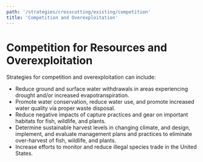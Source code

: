 ```yaml
---
path: '/strategies/crosscutting/existing/competition'
title: 'Competition and Overexploitation'
---
```


# Competition for Resources and Overexploitation

Strategies for competition and overexploitation can include:

- Reduce ground and surface water withdrawals in areas experiencing drought and/or increased evapotranspiration.
- Promote water conservation, reduce water use, and promote increased water quality via proper waste disposal.
- Reduce negative impacts of capture practices and gear on important habitats for fish, wildlife, and plants.
- Determine sustainable harvest levels in changing climate, and design, implement, and evaluate management plans and practices to eliminate over-harvest of fish, wildlife, and plants.
- Increase efforts to monitor and reduce illegal species trade in the United States.
